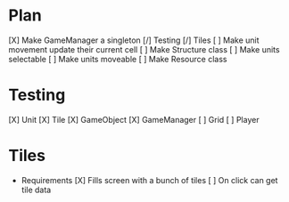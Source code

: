 # Plan

[X] Make GameManager a singleton
[/] Testing
[/] Tiles
[ ] Make unit movement update their current cell
[ ] Make Structure class
[ ] Make units selectable
[ ] Make units moveable
[ ] Make Resource class

# Testing
[X] Unit
[X] Tile
[X] GameObject
[X] GameManager
[ ] Grid
[ ] Player

# Tiles
- Requirements
 [X] Fills screen with a bunch of tiles
 [ ] On click can get tile data

